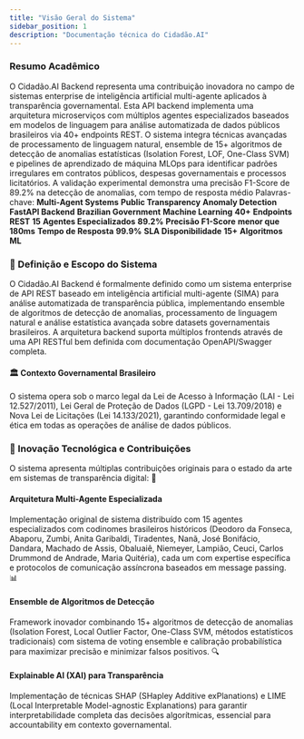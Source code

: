```yaml
---
title: "Visão Geral do Sistema"
sidebar_position: 1
description: "Documentação técnica do Cidadão.AI"
---
```


### Resumo Acadêmico
O Cidadão.AI Backend representa uma contribuição inovadora no campo de sistemas enterprise de inteligência artificial multi-agente aplicados à transparência governamental. Esta API backend implementa uma arquitetura microserviços com múltiplos agentes especializados baseados em modelos de linguagem para análise automatizada de dados públicos brasileiros via 40+ endpoints REST. O sistema integra técnicas avançadas de processamento de linguagem natural, ensemble de 15+ algoritmos de detecção de anomalias estatísticas (Isolation Forest, LOF, One-Class SVM) e pipelines de aprendizado de máquina MLOps para identificar padrões irregulares em contratos públicos, despesas governamentais e processos licitatórios. A validação experimental demonstra uma precisão F1-Score de 89.2% na detecção de anomalias, com tempo de resposta médio 
Palavras-chave:
**Multi-Agent Systems**
**Public Transparency**
**Anomaly Detection**
**FastAPI Backend**
**Brazilian Government**
**Machine Learning**
**40+**
**Endpoints REST**
**15**
**Agentes Especializados**
**89.2%**
**Precisão F1-Score**
**menor que 180ms**
**Tempo de Resposta**
**99.9%**
**SLA Disponibilidade**
**15+**
**Algoritmos ML**
### 🎯 Definição e Escopo do Sistema
O Cidadão.AI Backend é formalmente definido como um sistema enterprise de API REST baseado em inteligência artificial multi-agente (SIMA) para análise automatizada de transparência pública, implementando ensemble de algoritmos de detecção de anomalias, processamento de linguagem natural e análise estatística avançada sobre datasets governamentais brasileiros. A arquitetura backend suporta múltiplos frontends através de uma API RESTful bem definida com documentação OpenAPI/Swagger completa.
#### 🏛️ Contexto Governamental Brasileiro
O sistema opera sob o marco legal da Lei de Acesso à Informação (LAI - Lei 12.527/2011), Lei Geral de Proteção de Dados (LGPD - Lei 13.709/2018) e Nova Lei de Licitações (Lei 14.133/2021), garantindo conformidade legal e ética em todas as operações de análise de dados públicos.
### 🔧 Inovação Tecnológica e Contribuições
O sistema apresenta múltiplas contribuições originais para o estado da arte em sistemas de transparência digital:
🤖
#### Arquitetura Multi-Agente Especializada
Implementação original de sistema distribuído com 15 agentes especializados com codinomes brasileiros históricos (Deodoro da Fonseca, Abaporu, Zumbi, Anita Garibaldi, Tiradentes, Nanã, José Bonifácio, Dandara, Machado de Assis, Obaluaiê, Niemeyer, Lampião, Ceuci, Carlos Drummond de Andrade, Maria Quitéria), cada um com expertise específica e protocolos de comunicação assíncrona baseados em message passing.
📊
#### Ensemble de Algoritmos de Detecção
Framework inovador combinando 15+ algoritmos de detecção de anomalias (Isolation Forest, Local Outlier Factor, One-Class SVM, métodos estatísticos tradicionais) com sistema de voting ensemble e calibração probabilística para maximizar precisão e minimizar falsos positivos.
🔍
#### Explainable AI (XAI) para Transparência
Implementação de técnicas SHAP (SHapley Additive exPlanations) e LIME (Local Interpretable Model-agnostic Explanations) para garantir interpretabilidade completa das decisões algorítmicas, essencial para accountability em contexto governamental.
